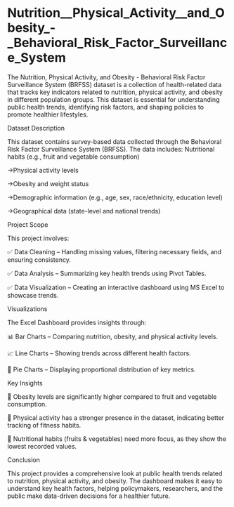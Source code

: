 # Nutrition__Physical_Activity__and_Obesity_-_Behavioral_Risk_Factor_Surveillance_System
The Nutrition, Physical Activity, and Obesity - Behavioral Risk Factor Surveillance System (BRFSS) dataset is a collection of health-related data that tracks key indicators related to nutrition, physical activity, and obesity in different population groups. This dataset is essential for understanding public health trends, identifying risk factors, and shaping policies to promote healthier lifestyles.

Dataset Description

This dataset contains survey-based data collected through the Behavioral Risk Factor Surveillance System (BRFSS). The data includes:
Nutritional habits (e.g., fruit and vegetable consumption)

 ->Physical activity levels

 ->Obesity and weight status

 ->Demographic information (e.g., age, sex, race/ethnicity, education level)

 ->Geographical data (state-level and national trends)

Project Scope

This project involves:

✅ Data Cleaning – Handling missing values, filtering necessary fields, and ensuring consistency.

✅ Data Analysis – Summarizing key health trends using Pivot Tables.

✅ Data Visualization – Creating an interactive dashboard using MS Excel to showcase trends.

Visualizations

The Excel Dashboard provides insights through:

📊 Bar Charts – Comparing nutrition, obesity, and physical activity levels.

📈 Line Charts – Showing trends across different health factors.

🥧 Pie Charts – Displaying proportional distribution of key metrics.

Key Insights

🔹 Obesity levels are significantly higher compared to fruit and vegetable consumption.

🔹 Physical activity has a stronger presence in the dataset, indicating better tracking of fitness habits.

🔹 Nutritional habits (fruits & vegetables) need more focus, as they show the lowest recorded values.

Conclusion

This project provides a comprehensive look at public health trends related to nutrition, physical activity, and obesity. The dashboard makes it easy to understand key health factors, helping policymakers, researchers, and the public make data-driven decisions for a healthier future.

